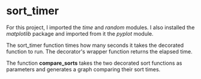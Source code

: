 # sort_timer

For this project, I imported the *time* and *random* modules. I also installed the *matplotlib* package and imported from it the *pyplot* module.

The sort_timer function times how many seconds it takes the decorated function to run. The decorator's wrapper function returns the elapsed time.

The function **compare_sorts** takes the two decorated sort functions as parameters and generates a graph comparing their sort times.
